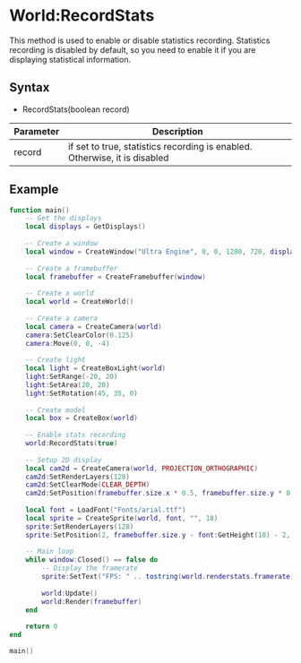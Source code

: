 # World:RecordStats

This method is used to enable or disable statistics recording. Statistics recording is disabled by default, so you need to enable it if you are displaying statistical information.

## Syntax

- RecordStats(boolean record)

| Parameter | Description |
|---|---|
| record | if set to true, statistics recording is enabled. Otherwise, it is disabled |

## Example

```lua
function main()
    -- Get the displays
    local displays = GetDisplays()
    
    -- Create a window
    local window = CreateWindow("Ultra Engine", 0, 0, 1280, 720, displays[1])
    
    -- Create a framebuffer
    local framebuffer = CreateFramebuffer(window)
    
    -- Create a world
    local world = CreateWorld()
    
    -- Create a camera
    local camera = CreateCamera(world)
    camera:SetClearColor(0.125)
    camera:Move(0, 0, -4)
    
    -- Create light
    local light = CreateBoxLight(world)
    light:SetRange(-20, 20)
    light:SetArea(20, 20)
    light:SetRotation(45, 35, 0)
    
    -- Create model
    local box = CreateBox(world)
    
    -- Enable stats recording
    world:RecordStats(true)
    
    -- Setup 2D display
    local cam2d = CreateCamera(world, PROJECTION_ORTHOGRAPHIC)
    cam2d:SetRenderLayers(128)
    cam2d:SetClearMode(CLEAR_DEPTH)
    cam2d:SetPosition(framebuffer.size.x * 0.5, framebuffer.size.y * 0.5)
    
    local font = LoadFont("Fonts/arial.ttf")
    local sprite = CreateSprite(world, font, "", 18)
    sprite:SetRenderLayers(128)
    sprite:SetPosition(2, framebuffer.size.y - font:GetHeight(18) - 2, 0)
    
    -- Main loop
    while window:Closed() == false do
        -- Display the framerate
        sprite:SetText("FPS: " .. tostring(world.renderstats.framerate))
        
        world:Update()
        world:Render(framebuffer)
    end
    
    return 0
end

main()
```
